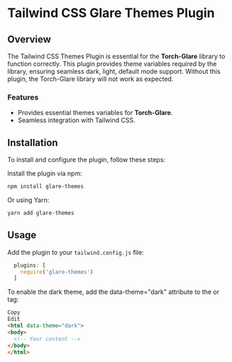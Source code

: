 # Tailwind CSS Glare Themes Plugin

## Overview
The Tailwind CSS Themes Plugin is essential for the **Torch-Glare** library to function correctly. This plugin provides theme variables required by the library, ensuring seamless dark, light, default mode support. Without this plugin, the Torch-Glare library will not work as expected.

### Features
- Provides essential themes variables for **Torch-Glare**.
- Seamless integration with Tailwind CSS.

## Installation

To install and configure the plugin, follow these steps:

Install the plugin via npm:

```bash
npm install glare-themes
```

Or using Yarn:

```bash
yarn add glare-themes
```

## Usage

Add the plugin to your `tailwind.config.js` file:

```js
  plugins: [
    require('glare-themes')
  ]
```

To enable the dark theme, add the data-theme="dark" attribute to the <html> or <body> tag:

```html
Copy
Edit
<html data-theme="dark">
<body>
  <!-- Your content -->
</body>
</html>
```

